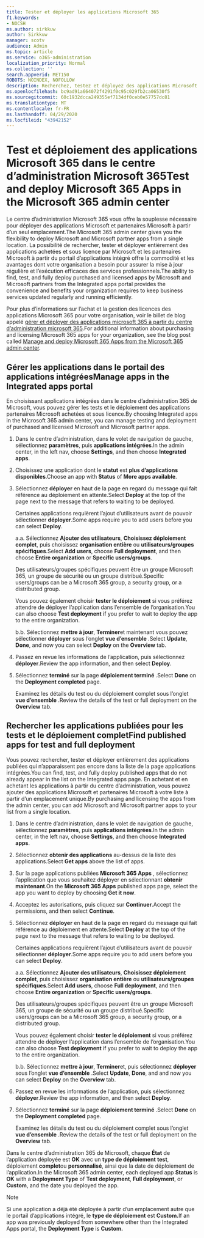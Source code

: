 ```yaml
---
title: Tester et déployer les applications Microsoft 365
f1.keywords:
- NOCSH
ms.author: sirkkuw
author: Sirkkuw
manager: scotv
audience: Admin
ms.topic: article
ms.service: o365-administration
localization_priority: Normal
ms.collection: ''
search.appverid: MET150
ROBOTS: NOINDEX, NOFOLLOW
description: Recherchez, testez et déployez des applications Microsoft Partner et Microsoft pour les utilisateurs et les groupes de votre organisation à partir du portail d’applications intégré dans le centre d’administration 365 de Microsoft.
ms.openlocfilehash: bc9ad91a664072f4291f0c95c029fb2ca06530f5
ms.sourcegitcommit: 60c1932dcca249355ef7134df0ceb0e57757dc81
ms.translationtype: MT
ms.contentlocale: fr-FR
ms.lasthandoff: 04/29/2020
ms.locfileid: "43942152"
---
```

# <a name="test-and-deploy-microsoft-365-apps-in-the-microsoft-365-admin-center"></a><span data-ttu-id="da7d6-103">Test et déploiement des applications Microsoft 365 dans le centre d’administration Microsoft 365</span><span class="sxs-lookup"><span data-stu-id="da7d6-103">Test and deploy Microsoft 365 Apps in the Microsoft 365 admin center</span></span>

<span data-ttu-id="da7d6-104">Le centre d’administration Microsoft 365 vous offre la souplesse nécessaire pour déployer des applications Microsoft et partenaires Microsoft à partir d’un seul emplacement.</span><span class="sxs-lookup"><span data-stu-id="da7d6-104">The Microsoft 365 admin center gives you the flexibility to deploy Microsoft and Microsoft partner apps from a single location.</span></span> <span data-ttu-id="da7d6-105">La possibilité de rechercher, tester et déployer entièrement des applications achetées et sous licence par Microsoft et les partenaires Microsoft à partir du portail d’applications intégré offre la commodité et les avantages dont votre organisation a besoin pour assurer la mise à jour régulière et l’exécution efficaces des services professionnels.</span><span class="sxs-lookup"><span data-stu-id="da7d6-105">The ability to find, test, and fully deploy purchased and licensed apps by Microsoft and Microsoft partners from the Integrated apps portal provides the convenience and benefits your organization requires to keep business services updated regularly and running efficiently.</span></span>  

<span data-ttu-id="da7d6-106">Pour plus d’informations sur l’achat et la gestion des licences des applications Microsoft 365 pour votre organisation, voir le billet de blog appelé [gérer et déployer des applications microsoft 365 à partir du centre d’administration microsoft 365](https://techcommunity.microsoft.com/t5/microsoft-365-blog/manage-and-deploy-microsoft-365-apps-from-the-microsoft-365/ba-p/1194324).</span><span class="sxs-lookup"><span data-stu-id="da7d6-106">For additional information about purchasing and licensing Microsoft 365 apps for your organization, see the blog post called [Manage and deploy Microsoft 365 Apps from the Microsoft 365 admin center](https://techcommunity.microsoft.com/t5/microsoft-365-blog/manage-and-deploy-microsoft-365-apps-from-the-microsoft-365/ba-p/1194324).</span></span>
  
## <a name="manage-apps-in-the-integrated-apps-portal"></a><span data-ttu-id="da7d6-107">Gérer les applications dans le portail des applications intégrées</span><span class="sxs-lookup"><span data-stu-id="da7d6-107">Manage apps in the Integrated apps portal</span></span>

<span data-ttu-id="da7d6-108">En choisissant applications intégrées dans le centre d’administration 365 de Microsoft, vous pouvez gérer les tests et le déploiement des applications partenaires Microsoft achetées et sous licence.</span><span class="sxs-lookup"><span data-stu-id="da7d6-108">By choosing Integrated apps in the Microsoft 365 admin center, you can manage testing and deployment of purchased and licensed Microsoft and Microsoft partner apps.</span></span> 

1. <span data-ttu-id="da7d6-109">Dans le centre d’administration, dans le volet de navigation de gauche, sélectionnez **paramètres**, puis **applications intégrées**.</span><span class="sxs-lookup"><span data-stu-id="da7d6-109">In the admin center, in the left nav, choose **Settings**, and then choose **Integrated apps**.</span></span> 

2. <span data-ttu-id="da7d6-110">Choisissez une application dont le **statut** est **plus d’applications disponibles**.</span><span class="sxs-lookup"><span data-stu-id="da7d6-110">Choose an app with **Status** of **More apps available**.</span></span>

3. <span data-ttu-id="da7d6-111">Sélectionnez **déployer** en haut de la page en regard du message qui fait référence au déploiement en attente.</span><span class="sxs-lookup"><span data-stu-id="da7d6-111">Select **Deploy** at the top of the page next to the message that refers to waiting to be deployed.</span></span>

    <span data-ttu-id="da7d6-112">Certaines applications requièrent l’ajout d’utilisateurs avant de pouvoir sélectionner **déployer**.</span><span class="sxs-lookup"><span data-stu-id="da7d6-112">Some apps require you to add users before you can select **Deploy**.</span></span>

    <span data-ttu-id="da7d6-113">a.</span><span class="sxs-lookup"><span data-stu-id="da7d6-113">a.</span></span> <span data-ttu-id="da7d6-114">Sélectionnez **Ajouter des utilisateurs**, **Choisissez déploiement complet**, puis choisissez **organisation entière** ou **utilisateurs/groupes spécifiques**.</span><span class="sxs-lookup"><span data-stu-id="da7d6-114">Select **Add users**, choose **Full deployment**, and then choose **Entire organization** or **Specific users/groups**.</span></span>

    <span data-ttu-id="da7d6-115">Des utilisateurs/groupes spécifiques peuvent être un groupe Microsoft 365, un groupe de sécurité ou un groupe distribué.</span><span class="sxs-lookup"><span data-stu-id="da7d6-115">Specific users/groups can be a Microsoft 365 group, a security group, or a distributed group.</span></span>

    <span data-ttu-id="da7d6-116">Vous pouvez également choisir **tester le déploiement** si vous préférez attendre de déployer l’application dans l’ensemble de l’organisation.</span><span class="sxs-lookup"><span data-stu-id="da7d6-116">You can also choose **Test deployment** if you prefer to wait to deploy the app to the entire organization.</span></span>

    <span data-ttu-id="da7d6-117">b.</span><span class="sxs-lookup"><span data-stu-id="da7d6-117">b.</span></span> <span data-ttu-id="da7d6-118">Sélectionnez **mettre à jour**, **Terminer**et maintenant vous pouvez sélectionner **déployer** sous l’onglet **vue d’ensemble** .</span><span class="sxs-lookup"><span data-stu-id="da7d6-118">Select **Update**, **Done**, and now you can select **Deploy** on the **Overview** tab.</span></span>  

4. <span data-ttu-id="da7d6-119">Passez en revue les informations de l’application, puis sélectionnez **déployer**.</span><span class="sxs-lookup"><span data-stu-id="da7d6-119">Review the app information, and then select **Deploy**.</span></span> 

5. <span data-ttu-id="da7d6-120">Sélectionnez **terminé** sur la page **déploiement terminé** .</span><span class="sxs-lookup"><span data-stu-id="da7d6-120">Select **Done** on the **Deployment completed** page.</span></span> 

    <span data-ttu-id="da7d6-121">Examinez les détails du test ou du déploiement complet sous l’onglet **vue d’ensemble** .</span><span class="sxs-lookup"><span data-stu-id="da7d6-121">Review the details of the test or full deployment on the **Overview** tab.</span></span>

## <a name="find-published-apps-for-test-and-full-deployment"></a><span data-ttu-id="da7d6-122">Rechercher les applications publiées pour les tests et le déploiement complet</span><span class="sxs-lookup"><span data-stu-id="da7d6-122">Find published apps for test and full deployment</span></span> 

<span data-ttu-id="da7d6-123">Vous pouvez rechercher, tester et déployer entièrement des applications publiées qui n’apparaissent pas encore dans la liste de la page applications intégrées.</span><span class="sxs-lookup"><span data-stu-id="da7d6-123">You can find, test, and fully deploy published apps that do not already appear in the list on the Integrated apps page.</span></span> <span data-ttu-id="da7d6-124">En achetant et en achetant les applications à partir du centre d’administration, vous pouvez ajouter des applications Microsoft et partenaires Microsoft à votre liste à partir d’un emplacement unique.</span><span class="sxs-lookup"><span data-stu-id="da7d6-124">By purchasing and licensing the apps from the admin center, you can add Microsoft and Microsoft partner apps to your list from a single location.</span></span>

1. <span data-ttu-id="da7d6-125">Dans le centre d’administration, dans le volet de navigation de gauche, sélectionnez **paramètres**, puis **applications intégrées**.</span><span class="sxs-lookup"><span data-stu-id="da7d6-125">In the admin center, in the left nav, choose **Settings**, and then choose **Integrated apps**.</span></span> 

2. <span data-ttu-id="da7d6-126">Sélectionnez **obtenir des applications** au-dessus de la liste des applications.</span><span class="sxs-lookup"><span data-stu-id="da7d6-126">Select **Get apps** above the list of apps.</span></span>

3. <span data-ttu-id="da7d6-127">Sur la page applications publiées **Microsoft 365 Apps** , sélectionnez l’application que vous souhaitez déployer en sélectionnant **obtenir maintenant**.</span><span class="sxs-lookup"><span data-stu-id="da7d6-127">On the **Microsoft 365 Apps** published apps page, select the app you want to deploy by choosing **Get it now**.</span></span>

4. <span data-ttu-id="da7d6-128">Acceptez les autorisations, puis cliquez sur **Continuer**.</span><span class="sxs-lookup"><span data-stu-id="da7d6-128">Accept the permissions, and then select **Continue**.</span></span>

5. <span data-ttu-id="da7d6-129">Sélectionnez **déployer** en haut de la page en regard du message qui fait référence au déploiement en attente.</span><span class="sxs-lookup"><span data-stu-id="da7d6-129">Select **Deploy** at the top of the page next to the message that refers to waiting to be deployed.</span></span>

    <span data-ttu-id="da7d6-130">Certaines applications requièrent l’ajout d’utilisateurs avant de pouvoir sélectionner **déployer**.</span><span class="sxs-lookup"><span data-stu-id="da7d6-130">Some apps require you to add users before you can select **Deploy**.</span></span>

    <span data-ttu-id="da7d6-131">a.</span><span class="sxs-lookup"><span data-stu-id="da7d6-131">a.</span></span> <span data-ttu-id="da7d6-132">Sélectionnez **Ajouter des utilisateurs**, **Choisissez déploiement complet**, puis choisissez **organisation entière** ou **utilisateurs/groupes spécifiques**.</span><span class="sxs-lookup"><span data-stu-id="da7d6-132">Select **Add users**, choose **Full deployment**, and then choose **Entire organization** or **Specific users/groups**.</span></span>

    <span data-ttu-id="da7d6-133">Des utilisateurs/groupes spécifiques peuvent être un groupe Microsoft 365, un groupe de sécurité ou un groupe distribué.</span><span class="sxs-lookup"><span data-stu-id="da7d6-133">Specific users/groups can be a Microsoft 365 group, a security group, or a distributed group.</span></span>

    <span data-ttu-id="da7d6-134">Vous pouvez également choisir **tester le déploiement** si vous préférez attendre de déployer l’application dans l’ensemble de l’organisation.</span><span class="sxs-lookup"><span data-stu-id="da7d6-134">You can also choose **Test deployment** if you prefer to wait to deploy the app to the entire organization.</span></span>

    <span data-ttu-id="da7d6-135">b.</span><span class="sxs-lookup"><span data-stu-id="da7d6-135">b.</span></span> <span data-ttu-id="da7d6-136">Sélectionnez **mettre à jour**, **Terminer**et, puis sélectionnez **déployer** sous l’onglet **vue d’ensemble** .</span><span class="sxs-lookup"><span data-stu-id="da7d6-136">Select **Update**, **Done**, and and now you can select **Deploy** on the **Overview** tab.</span></span>  

6. <span data-ttu-id="da7d6-137">Passez en revue les informations de l’application, puis sélectionnez **déployer**.</span><span class="sxs-lookup"><span data-stu-id="da7d6-137">Review the app information, and then select **Deploy**.</span></span> 

7. <span data-ttu-id="da7d6-138">Sélectionnez **terminé** sur la page **déploiement terminé** .</span><span class="sxs-lookup"><span data-stu-id="da7d6-138">Select **Done** on the **Deployment completed** page.</span></span> 

    <span data-ttu-id="da7d6-139">Examinez les détails du test ou du déploiement complet sous l’onglet **vue d’ensemble** .</span><span class="sxs-lookup"><span data-stu-id="da7d6-139">Review the details of the test or full deployment on the **Overview** tab.</span></span>

<span data-ttu-id="da7d6-140">Dans le centre d’administration 365 de Microsoft, chaque **État** de l’application déployée est **OK** avec un **type de déploiement** **test**, déploiement **complet**ou **personnalisé**, ainsi que la date de déploiement de l’application.</span><span class="sxs-lookup"><span data-stu-id="da7d6-140">In the Microsoft 365 admin center, each deployed app **Status** is **OK** with a **Deployment Type** of **Test deployment**, **Full deployment**, or **Custom**, and the date you deployed the app.</span></span>

> [!NOTE]
> <span data-ttu-id="da7d6-141">Si une application a déjà été déployée à partir d’un emplacement autre que le portail d’applications intégré, le **type de déploiement** est **Custom.**</span><span class="sxs-lookup"><span data-stu-id="da7d6-141">If an app was previously deployed from somewhere other than the Integrated Apps portal, the **Deployment Type** is **Custom.**</span></span>
  